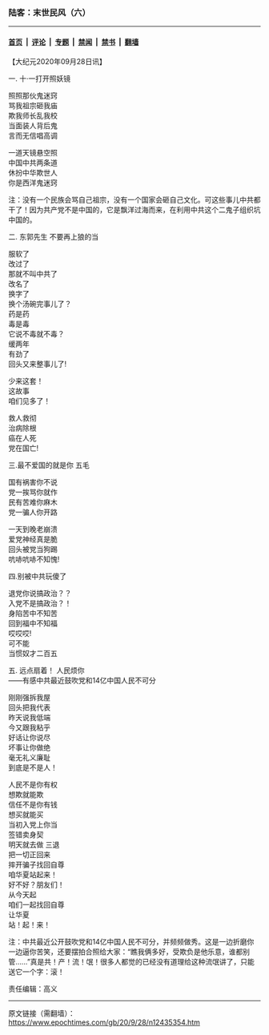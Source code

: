 ### 陆客：末世民风（六）

---

#### [首页](../../../..?n12435354) &nbsp;|&nbsp; [评论](../../../../../epoch-comment?n12435354) &nbsp;|&nbsp; [专题](../../../../../epoch-special?n12435354) &nbsp;|&nbsp; [禁闻](../../../../../epoch-news?n12435354) &nbsp;|&nbsp; [禁书](../../../../../books?n12435354) &nbsp;|&nbsp; [翻墙](https://github.com/gfw-breaker/nogfw/blob/master/README.md?n12435354)


<div class="post_content" id="artbody" itemprop="articleBody">
 <!-- article content begin -->
 <p>
  【大纪元2020年09月28日讯】
 </p>
 <p>
  一. 十·一打开照妖镜
 </p>
 <p>
  照照那伙鬼迷窍
  <br/>
  骂我祖宗砸我庙
  <br/>
  欺我师长乱我校
  <br/>
  当面装人背后鬼
  <br/>
  言而无信唱高调
 </p>
 <p>
  一道天镜悬空照
  <br/>
  中国中共两条道
  <br/>
  休扮中华欺世人
  <br/>
  你是西洋鬼迷窍
 </p>
 <p>
  注：没有一个民族会骂自己祖宗，没有一个国家会砸自己文化。可这些事儿中共都干了！因为共产党不是中国的，它是飘洋过海而来，在利用中共这个二鬼子组织坑中国的。
 </p>
 <p>
  二.
  <ok href="https://www.epochtimes.com/gb/tag/%E4%B8%9C%E9%83%AD%E5%85%88%E7%94%9F.html">
   东郭先生
  </ok>
  不要再上狼的当
 </p>
 <p>
  服软了
  <br/>
  改过了
  <br/>
  那就不叫中共了
  <br/>
  改名了
  <br/>
  换字了
  <br/>
  换个汤碗完事儿了？
  <br/>
  药是药
  <br/>
  毒是毒
  <br/>
  它说不毒就不毒？
  <br/>
  缓两年
  <br/>
  有劲了
  <br/>
  回头又来整事儿了!
 </p>
 <p>
  少来这套！
  <br/>
  这故事
  <br/>
  咱们见多了！
 </p>
 <p>
  救人救彻
  <br/>
  治病除根
  <br/>
  癌在人死
  <br/>
  党在国亡!
 </p>
 <p>
  三.最不爱国的就是你
  <ok href="https://www.epochtimes.com/gb/tag/%E4%BA%94%E6%AF%9B.html">
   五毛
  </ok>
 </p>
 <p>
  国有祸害你不说
  <br/>
  党一挨骂你就作
  <br/>
  民有苦难你麻木
  <br/>
  党一骗人你开路
 </p>
 <p>
  一天到晚老崩溃
  <br/>
  爱党神经真是脆
  <br/>
  回头被党当狗踢
  <br/>
  吭哧吭哧不知愧!
 </p>
 <p>
  四.别被中共玩傻了
 </p>
 <p>
  退党你说搞政治？？
  <br/>
  入党不是搞政治？！
  <br/>
  身陷苦中不知苦
  <br/>
  回到福中不知福
  <br/>
  哎哎哎!
  <br/>
  可不能
  <br/>
  当惯奴才二百五
 </p>
 <p>
  五. 远点扇着！ 人民烦你
  <br/>
  ——有感中共最近鼓吹党和14亿中国人民不可分
 </p>
 <p>
  刚刚强拆我屋
  <br/>
  回头把我代表
  <br/>
  昨天说我低端
  <br/>
  今又跟我粘乎
  <br/>
  好话让你说尽
  <br/>
  坏事让你做绝
  <br/>
  毫无礼义廉耻
  <br/>
  到底是不是人！
 </p>
 <p>
  人民不是你有权
  <br/>
  想欺就能欺
  <br/>
  信任不是你有钱
  <br/>
  想买就能买
  <br/>
  当初入党上你当
  <br/>
  签错卖身契
  <br/>
  明天就去做
  <ok href="https://www.epochtimes.com/gb/tag/%E4%B8%89%E9%80%80.html">
   三退
  </ok>
  <br/>
  把一切正回来
  <br/>
  摔开骗子找回自尊
  <br/>
  咱华夏站起来！
  <br/>
  好不好？朋友们！
  <br/>
  从今天起
  <br/>
  咱们一起找回自尊
  <br/>
  让华夏
  <br/>
  站！起！来！
 </p>
 <p>
  注：中共最近公开鼓吹党和14亿中国人民不可分，并频频做秀。这是一边折磨你一边逼你苦笑，还要摆拍合照给大家：“瞧我俩多好，受欺负是他乐意，谁都别管……”真是共！产！流！氓！很多人都觉的已经没有道理给这种流氓讲了，只能送它一个字：滚！
 </p>
 <p>
  责任编辑：高义
 </p>
 <!-- article content end -->
 <div id="below_article_ad">
 </div>
</div>


---

原文链接（需翻墙）：https://www.epochtimes.com/gb/20/9/28/n12435354.htm